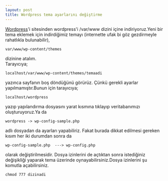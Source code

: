 ```yaml
---
layout: post
title: Wordpress tema ayarlarını değiştirme
---
```

[Wordpress](http://www.wp-tr.org/)'i sitesinden wordpress'i 	/var/www	 dizini içine indiriyoruz.Yeni bir tema eklemek için indirdiğimiz temayı (internette ufak bi göz gezdirmeyle rahatlıkla bulunabilir), 

	var/www/wp-content/themes 
dizinine atalım.    
 Tarayıcıya;

	localhost/var/www/wp-content/themes/temaadi
yazınca sayfanın boş döndüğünü görürüz. Çünkü gerekli ayarlar yapılmamıştır.Bunun için tarayıcıya;

	localhost/wordpress 
yazıp yapılandırma dosyasını yarat kısmına tıklayıp veritabanımızı oluşturuyoruz.Ya da 

	wordpress -> wp-config-sample.php 
adlı dosyadan da ayarları yapabiliriz. Fakat burada dikkat edilmesi gereken kısım her iki durumdan sonra da
	
	wp-config-sample.php  ---> wp-config.php
olarak değiştirilmesidir.
 Dosya izinlerini de açtıktan sonra istediğiniz değişikliği yaparak tema üzerinde oynayabilirsiniz.Dosya izinlerini şu komutla açabilirsiniz.

	chmod 777 dizinadi 

